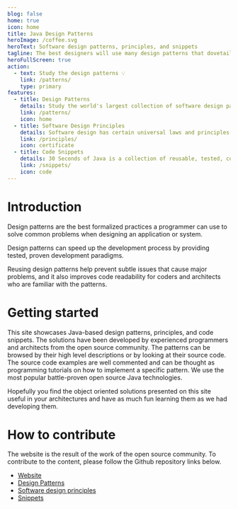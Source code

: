 ```yaml
---
blog: false
home: true
icon: home
title: Java Design Patterns
heroImage: /coffee.svg
heroText: Software design patterns, principles, and snippets
tagline: The best designers will use many design patterns that dovetail and intertwine to produce a greater whole --Erich Gamma
heroFullScreen: true
action:
  - text: Study the design patterns 💡
    link: /patterns/
    type: primary
features:
  - title: Design Patterns
    details: Study the world's largest collection of software design patterns implemented in Java.
    link: /patterns/
    icon: home
  - title: Software Design Principles
    details: Software design has certain universal laws and principles to guide the implementors.
    link: /principles/
    icon: certificate
  - title: Code Snippets
    details: 30 Seconds of Java is a collection of reusable, tested, copy-pasteable Java 17 compatible code snippets that you can understand in 30 seconds or less.
    link: /snippets/
    icon: code
---
```


# Introduction

Design patterns are the best formalized practices a programmer can use to
solve common problems when designing an application or system.

Design patterns can speed up the development process by providing tested, proven
development paradigms.

Reusing design patterns help prevent subtle issues that cause major
problems, and it also improves code readability for coders and architects who
are familiar with the patterns.

# Getting started

This site showcases Java-based design patterns, principles, and code snippets. The 
solutions have been developed by experienced programmers and architects from the 
open source community. The patterns can be browsed by their high level descriptions 
or by looking at their source code. The source code examples are well commented and 
can be thought as programming tutorials on how to implement a specific pattern. We 
use the most popular battle-proven open source Java technologies.

Hopefully you find the object oriented solutions presented on this site useful
in your architectures and have as much fun learning them as we had developing them.

# How to contribute

The website is the result of the work of the open source community. To contribute
to the content, please follow the Github repository links below.

- [Website](https://github.com/iluwatar/java-design-patterns-vuepress-web)
- [Design Patterns](https://github.com/iluwatar/java-design-patterns)
- [Software design principles](https://github.com/iluwatar/programming-principles)
- [Snippets](https://github.com/iluwatar/30-seconds-of-java)
